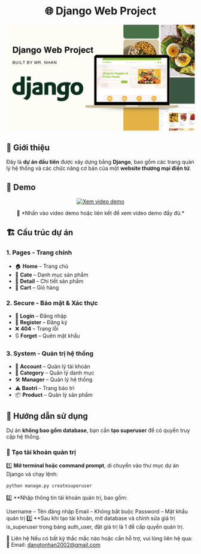 <div align="center">

  # 🌐 Django Web Project

  <img src="https://github.com/HitDrama/Project-Django-Firstly/blob/master/shopweb/sale/static/imgs/Django%20Web%20Project.png" alt="Banner" style="max-width: 100%; height: auto;"/>

</div>



## 📖 Giới thiệu

Đây là **dự án đầu tiên** được xây dựng bằng **Django**, bao gồm các trang quản lý hệ thống và các chức năng cơ bản của một **website thương mại điện tử**.


## 🎥 Demo
<div align="center">
<a href="https://drive.google.com/file/d/1FDvYllsbow9nXxca2rDr22FKOeO9Gy3T/view?usp=sharing" target="_blank">
  <img src="https://github.com/HitDrama/Project-Django-Firstly/blob/master/shopweb/sale/static/imgs/Django.gif" alt="Xem video demo" style="max-width: 100%; height: auto;"/>
</a>
   <p>📌 *Nhấn vào video demo hoặc liên kết để xem video demo đầy đủ.*</p>
</div>



## 🏗️ Cấu trúc dự án  
### **1. Pages - Trang chính**  
- 🏠 **Home** – Trang chủ  
- 📂 **Cate** – Danh mục sản phẩm  
- 📄 **Detail** – Chi tiết sản phẩm  
- 🛒 **Cart** – Giỏ hàng  

### **2. Secure - Bảo mật & Xác thực**  
- 🔑 **Login** – Đăng nhập  
- 📝 **Register** – Đăng ký  
- ❌ **404** – Trang lỗi  
- 🔃 **Forget** – Quên mật khẩu  

### **3. System - Quản trị hệ thống**  
- 👤 **Account** – Quản lý tài khoản  
- 📂 **Category** – Quản lý danh mục  
- 🛠️ **Manager** – Quản lý hệ thống  
- ⚠️ **Baotri** – Trang bảo trì  
- 📦 **Product** – Quản lý sản phẩm  

## 🚀 Hướng dẫn sử dụng  
Dự án **không bao gồm database**, bạn cần **tạo superuser** để có quyền truy cập hệ thống.  

### 🔧 Tạo tài khoản quản trị  
1️⃣ **Mở terminal hoặc command prompt**, di chuyển vào thư mục dự án Django và chạy lệnh:  
   ```bash
   python manage.py createsuperuser
```
2️⃣ **Nhập thông tin tài khoản quản trị, bao gồm:

Username – Tên đăng nhập
Email – Không bắt buộc
Password – Mật khẩu quản trị
3️⃣ **Sau khi tạo tài khoản, mở database và chỉnh sửa giá trị is_superuser trong bảng auth_user, đặt giá trị là 1 để cấp quyền quản trị.

📩 Liên hệ
Nếu có bất kỳ thắc mắc nào hoặc cần hỗ trợ, vui lòng liên hệ qua:
📧 Email: dangtonhan2002@gmail.com
